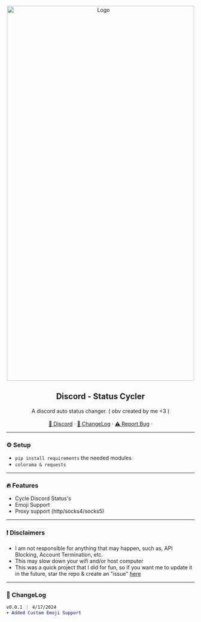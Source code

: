 <div id="top"></div>
<br/>
<div align="center">
  <a href="https://github.com/bvfk/Discord-Status-Changer">
    <img src="https://cdn.discordapp.com/attachments/1226401326624280648/1230297980075249686/download.png?ex=6632cf48&is=66205a48&hm=37229ff6ce9f07961fd7f90d73ed1f3721aae988a927d6c839591b3ecc63b76a&" alt="Logo" width="500" height="1000">
  </a>
  
  <h2 align="center">Discord - Status Cycler</h3>

  <p align="center">
    A discord auto status changer. ( obv created by me <3 )
    <br />
    <br />
    <a href="https://discord.gg/velotools">🌌 Discord</a>
    ·
    <a href="https://discord.gg/velotools">📜 ChangeLog</a>
    ·
    <a href="https://discord.gg/velotools">⚠️ Report Bug</a>
    ·

  </p>
</div>

---------------------------------------

### ⚙️ Setup
+ `pip install requirements` the needed modules
+ `colorama & requests`


---------------------------------------

### 🔥 Features
* Cycle Discord Status's
* Emoji Support
* Proxy support (http/socks4/socks5)

---------------------------------------
### ❗ Disclaimers
- I am not responsible for anything that may happen, such as, API Blocking, Account Termination, etc.
- This may slow down your wifi and/or host computer
- This was a quick project that I did for fun, so if you want me to update it in the future, star the repo & create an "issue" [here](https://discord.gg/velotools)

---------------------------------------

### 📜 ChangeLog

```diff
v0.0.1 ⋮ 4/17/2024
+ Added Custom Emoji Support
```
